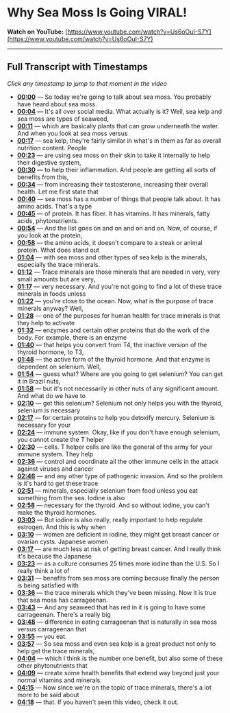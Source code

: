 # Why Sea Moss Is Going VIRAL!

**Watch on YouTube:** [https://www.youtube.com/watch?v=Us6oOuI-S7Y](https://www.youtube.com/watch?v=Us6oOuI-S7Y)

---

## Full Transcript with Timestamps

*Click any timestamp to jump to that moment in the video*

- **[00:00](https://www.youtube.com/watch?v=Us6oOuI-S7Y&t=0s)** — So today we're going to talk about sea moss. You probably have heard about sea moss.
- **[00:04](https://www.youtube.com/watch?v=Us6oOuI-S7Y&t=4s)** — It's all over social media. What actually is it? Well, sea kelp and sea moss are types of seaweed,
- **[00:11](https://www.youtube.com/watch?v=Us6oOuI-S7Y&t=11s)** — which are basically plants that can grow underneath the water. And when you look at sea moss versus
- **[00:17](https://www.youtube.com/watch?v=Us6oOuI-S7Y&t=17s)** — sea kelp, they're fairly similar in what's in them as far as overall nutrition content. People
- **[00:23](https://www.youtube.com/watch?v=Us6oOuI-S7Y&t=23s)** — are using sea moss on their skin to take it internally to help their digestive system,
- **[00:30](https://www.youtube.com/watch?v=Us6oOuI-S7Y&t=30s)** — to help their inflammation. And people are getting all sorts of benefits from this,
- **[00:34](https://www.youtube.com/watch?v=Us6oOuI-S7Y&t=34s)** — from increasing their testosterone, increasing their overall health. Let me first state that
- **[00:40](https://www.youtube.com/watch?v=Us6oOuI-S7Y&t=40s)** — sea moss has a number of things that people talk about. It has amino acids. That's a type
- **[00:45](https://www.youtube.com/watch?v=Us6oOuI-S7Y&t=45s)** — of protein. It has fiber. It has vitamins. It has minerals, fatty acids, phytonutrients.
- **[00:54](https://www.youtube.com/watch?v=Us6oOuI-S7Y&t=54s)** — And the list goes on and on and on and on. Now, of course, if you look at the protein,
- **[00:58](https://www.youtube.com/watch?v=Us6oOuI-S7Y&t=58s)** — the amino acids, it doesn't compare to a steak or animal protein. What does stand out
- **[01:04](https://www.youtube.com/watch?v=Us6oOuI-S7Y&t=64s)** — with sea moss and other types of sea kelp is the minerals, especially the trace minerals.
- **[01:12](https://www.youtube.com/watch?v=Us6oOuI-S7Y&t=72s)** — Trace minerals are those minerals that are needed in very, very small amounts but are very,
- **[01:17](https://www.youtube.com/watch?v=Us6oOuI-S7Y&t=77s)** — very necessary. And you're not going to find a lot of these trace minerals in foods unless
- **[01:22](https://www.youtube.com/watch?v=Us6oOuI-S7Y&t=82s)** — you're close to the ocean. Now, what is the purpose of trace minerals anyway? Well,
- **[01:28](https://www.youtube.com/watch?v=Us6oOuI-S7Y&t=88s)** — one of the purposes for human health for trace minerals is that they help to activate
- **[01:32](https://www.youtube.com/watch?v=Us6oOuI-S7Y&t=92s)** — enzymes and certain other proteins that do the work of the body. For example, there is an enzyme
- **[01:40](https://www.youtube.com/watch?v=Us6oOuI-S7Y&t=100s)** — that helps you convert from T4, the inactive version of the thyroid hormone, to T3,
- **[01:48](https://www.youtube.com/watch?v=Us6oOuI-S7Y&t=108s)** — the active form of the thyroid hormone. And that enzyme is dependent on selenium. Well,
- **[01:54](https://www.youtube.com/watch?v=Us6oOuI-S7Y&t=114s)** — guess what? Where are you going to get selenium? You can get it in Brazil nuts,
- **[01:58](https://www.youtube.com/watch?v=Us6oOuI-S7Y&t=118s)** — but it's not necessarily in other nuts of any significant amount. And what do we have to
- **[02:10](https://www.youtube.com/watch?v=Us6oOuI-S7Y&t=130s)** — get this selenium? Selenium not only helps you with the thyroid, selenium is necessary
- **[02:17](https://www.youtube.com/watch?v=Us6oOuI-S7Y&t=137s)** — for certain proteins to help you detoxify mercury. Selenium is necessary for your
- **[02:24](https://www.youtube.com/watch?v=Us6oOuI-S7Y&t=144s)** — immune system. Okay, like if you don't have enough selenium, you cannot create the T helper
- **[02:30](https://www.youtube.com/watch?v=Us6oOuI-S7Y&t=150s)** — cells. T helper cells are like the general of the army for your immune system. They help
- **[02:36](https://www.youtube.com/watch?v=Us6oOuI-S7Y&t=156s)** — control and coordinate all the other immune cells in the attack against viruses and cancer
- **[02:46](https://www.youtube.com/watch?v=Us6oOuI-S7Y&t=166s)** — and any other type of pathogenic invasion. And so the problem is it's hard to get these trace
- **[02:51](https://www.youtube.com/watch?v=Us6oOuI-S7Y&t=171s)** — minerals, especially selenium from food unless you eat something from the sea. Iodine is also
- **[02:58](https://www.youtube.com/watch?v=Us6oOuI-S7Y&t=178s)** — necessary for the thyroid. And so without iodine, you can't make the thyroid hormones.
- **[03:03](https://www.youtube.com/watch?v=Us6oOuI-S7Y&t=183s)** — But iodine is also really, really important to help regulate estrogen. And this is why when
- **[03:10](https://www.youtube.com/watch?v=Us6oOuI-S7Y&t=190s)** — women are deficient in iodine, they might get breast cancer or ovarian cysts. Japanese women
- **[03:17](https://www.youtube.com/watch?v=Us6oOuI-S7Y&t=197s)** — are much less at risk of getting breast cancer. And I really think it's because the Japanese
- **[03:23](https://www.youtube.com/watch?v=Us6oOuI-S7Y&t=203s)** — as a culture consumes 25 times more iodine than the U.S. So I really think a lot of
- **[03:31](https://www.youtube.com/watch?v=Us6oOuI-S7Y&t=211s)** — benefits from sea moss are coming because finally the person is being satisfied with
- **[03:36](https://www.youtube.com/watch?v=Us6oOuI-S7Y&t=216s)** — the trace minerals which they've been missing. Now it is true that sea moss has carrageenan.
- **[03:43](https://www.youtube.com/watch?v=Us6oOuI-S7Y&t=223s)** — And any seaweed that has red in it is going to have some carrageenan. There's a really big
- **[03:48](https://www.youtube.com/watch?v=Us6oOuI-S7Y&t=228s)** — difference in eating carrageenan that is naturally in sea moss versus carrageenan that
- **[03:55](https://www.youtube.com/watch?v=Us6oOuI-S7Y&t=235s)** — you eat.
- **[03:57](https://www.youtube.com/watch?v=Us6oOuI-S7Y&t=237s)** — So sea moss and even sea kelp is a great product not only to help get the trace minerals,
- **[04:04](https://www.youtube.com/watch?v=Us6oOuI-S7Y&t=244s)** — which I think is the number one benefit, but also some of these other phytonutrients that
- **[04:09](https://www.youtube.com/watch?v=Us6oOuI-S7Y&t=249s)** — create some health benefits that extend way beyond just your normal vitamins and minerals.
- **[04:15](https://www.youtube.com/watch?v=Us6oOuI-S7Y&t=255s)** — Now since we're on the topic of trace minerals, there's a lot more to be said about
- **[04:18](https://www.youtube.com/watch?v=Us6oOuI-S7Y&t=258s)** — that. If you haven't seen this video, check it out.
